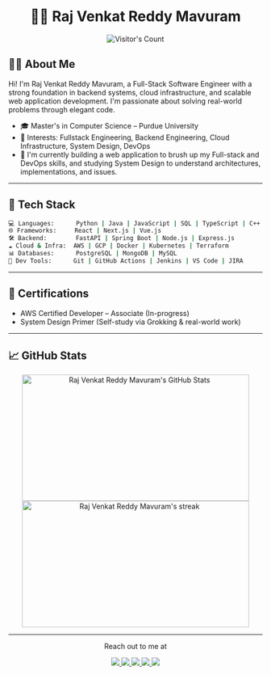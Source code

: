 <div align="center">
  <h1>🧙‍♂️ Raj Venkat Reddy Mavuram</h1> <img src="https://profile-counter.glitch.me/RajVenkat20/count.svg" alt="Visitor's Count" />
</div>

## 👨‍💻 About Me

Hi! I'm Raj Venkat Reddy Mavuram, a Full-Stack Software Engineer with a strong foundation in backend systems, cloud infrastructure, and scalable web application development. I'm passionate about solving real-world problems through elegant code. 

- 🎓 Master's in Computer Science – Purdue University
- 🧠 Interests: Fullstack Engineering, Backend Engineering, Cloud Infrastructure, System Design, DevOps
- 🌱 I'm currently building a web application to brush up my Full-stack and DevOps skills, and studying System Design to understand architectures, implementations, and issues.
<hr />

## 🧰 Tech Stack

```bash
💻 Languages:      Python | Java | JavaScript | SQL | TypeScript | C++
🌐 Frameworks:     React | Next.js | Vue.js
🛠️ Backend:        FastAPI | Spring Boot | Node.js | Express.js
☁️ Cloud & Infra:  AWS | GCP | Docker | Kubernetes | Terraform
📊 Databases:      PostgreSQL | MongoDB | MySQL 
🔧 Dev Tools:      Git | GitHub Actions | Jenkins | VS Code | JIRA
```
<hr>

## 🏅 Certifications

- AWS Certified Developer – Associate (In-progress)
- System Design Primer (Self-study via Grokking & real-world work)
<hr>

## 📈 GitHub Stats
<div align=center>
  <img width=450 height=250 src="https://github-readme-stats.vercel.app/api?username=RajVenkat20&theme=dark&count_private=true&show_icons=true&rank_icon=github&locale=en" alt="Raj Venkat Reddy Mavuram's GitHub Stats" />
  <img width=450 height=250 src="https://github-readme-streak-stats.herokuapp.com/?user=RajVenkat20&theme=dark&count_private=true&locale=en" alt="Raj Venkat Reddy Mavuram's streak" />
</div>

<!--
## 👁️‍🗨️ Profile views counter
<div>
  <a href="https://u8views.com/github/RajVenkat20">
    <img src="https://u8views.com/api/v1/github/profiles/51791867/views/day-week-month-total-count.svg" alt="Raj Venkat Reddy Mavuram's profile views">
  </a>
  <br/>
  <br/>
</div>
-->

<hr>
<div align="center">
  <p>Reach out to me at</p>
  <a href="https://mrajvenkatreddy.dev" target="_blank">
  <img src="https://img.shields.io/badge/Website-808080?style=for-the-badge&logo=google-chrome&logoColor=%2300FF99" />
  </a>
  <a href="https://www.linkedin.com/in/raj-venkat-reddy-mavuram/" target="_blank">
  <img src="https://img.shields.io/badge/LinkedIn-0077B5?style=for-the-badge&logo=linkedin&logoColor=white" />
  </a>
  <a href="https://medium.com/@mrajvenkatreddy" target="_blank">
  <img src="https://img.shields.io/badge/Medium-FFF9C4?style=for-the-badge&logo=medium&logoColor=%23000000" />
  </a>
  <a href="mrajvenkatreddy@gmail.com">
    <img src="https://img.shields.io/badge/Gmail-333333?style=for-the-badge&logo=gmail&logoColor=red" />
  </a>
  <a href="https://dev.to/rmavuram" target="_blank">
    <img src="https://img.shields.io/badge/Dev.to-000000?style=for-the-badge&logo=dev.to&logoColor=white" target="_blank" />
  </a>
</div>

